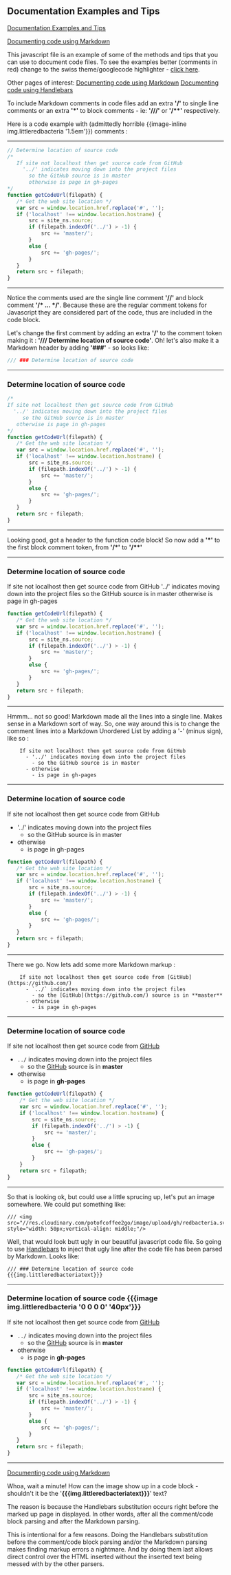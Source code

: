  ## Documentation Examples and Tips

 [Documentation Examples and Tips](pages/site/showdoc.js)
 
 [Documenting code using Markdown](pages/site/markdowndoc.md)

 This javascript file is an example of some of the methods and tips
 that you can use to document code files. To see the examples better
 (comments in red) change to the swiss theme/googlecode highlighter -
 <a href="call/themeChange('swiss.css');site_ns.hilightChange('googlecode.min.css');">click here</a>.
 
 Other pages of interest:
 [Documenting code using Markdown](pages/site/markdowndoc.md)
 [Documenting code using Handlebars](pages/site/handlebarsdoc.md)

 To include Markdown comments in code files add an extra **'/'** to single line
 comments or an extra **'\*'** to block comments - ie: **'///'** or **'/\*\*'** respectively.

 Here is a code example with (admittedly horrible {{image-inline img.littleredbacteria '1.5em'}}) comments :

 ----

 ```js 
 // Determine location of source code
 /*
    If site not localhost then get source code from GitHub
      '../' indicates moving down into the project files
        so the GitHub source is in master
        otherwise is page in gh-pages
 */
function getCodeUrl(filepath) {
    /* Get the web site location */
    var src = window.location.href.replace('#', '');
    if ('localhost' !== window.location.hostname) {
        src = site_ns.source;
        if (filepath.indexOf('../') > -1) {
            src += 'master/';
        }
        else {
            src += 'gh-pages/';
        }
    }
    return src + filepath;
}
 ```

 ----
 
 Notice the comments used are the single line comment **'//'** and block comment **'/\* ... \*&#47;'**.
 Because these are the regular comment tokens for Javascript they are considered part of
 the code, thus are included in the code block.

 Let's change the first comment by adding an extra **'/'** to the comment token making it :
 **'/// Determine location of source code'**. Oh! let's also make it a Markdown
 header by adding **'###'** - so looks like:

 ```js
 /// ### Determine location of source code
 ```

 ----

 ### Determine location of source code
 ```js
/*
 If site not localhost then get source code from GitHub
   '../' indicates moving down into the project files
      so the GitHub source is in master
    otherwise is page in gh-pages
 */
function getCodeUrl(filepath) {
    /* Get the web site location */
    var src = window.location.href.replace('#', '');
    if ('localhost' !== window.location.hostname) {
        src = site_ns.source;
        if (filepath.indexOf('../') > -1) {
            src += 'master/';
        }
        else {
            src += 'gh-pages/';
        }
    }
    return src + filepath;
}
 ```

 ----

Looking good, got a header to the function code block! So now add a
 **'\*'** to the first block comment token, from **'/\*'** to **'/\*\*'**

 ----

 ### Determine location of source code

 If site not localhost then get source code from GitHub
 '../' indicates moving down into the project files
 so the GitHub source is in master
 otherwise is page in gh-pages

 ```js
function getCodeUrl(filepath) {
    /* Get the web site location */
    var src = window.location.href.replace('#', '');
    if ('localhost' !== window.location.hostname) {
        src = site_ns.source;
        if (filepath.indexOf('../') > -1) {
            src += 'master/';
        }
        else {
            src += 'gh-pages/';
        }
    }
    return src + filepath;
}
 ```
 
 ----


 Hmmm... not so good! Markdown made all the lines into a single line. Makes
 sense in a Markdown sort of way. So, one way around this is to change the
 comment lines into a Markdown Unordered List by adding a '-' (minus sign), like so :

 ```
     If site not localhost then get source code from GitHub
       - '../' indicates moving down into the project files
         - so the GitHub source is in master
       - otherwise
         - is page in gh-pages
 ```


 ----

 ### Determine location of source code

 If site not localhost then get source code from GitHub
   - '../' indicates moving down into the project files
     - so the GitHub source is in master
   - otherwise
     - is page in gh-pages


 ```js
function getCodeUrl(filepath) {
    /* Get the web site location */
    var src = window.location.href.replace('#', '');
    if ('localhost' !== window.location.hostname) {
        src = site_ns.source;
        if (filepath.indexOf('../') > -1) {
            src += 'master/';
        }
        else {
            src += 'gh-pages/';
        }
    }
    return src + filepath;
}
```

 ----

 There we go. Now lets add some more Markdown markup :

 ```
     If site not localhost then get source code from [GitHub](https://github.com/)
       - `../` indicates moving down into the project files
         - so the [GitHub](https://github.com/) source is in **master**
       - otherwise
         - is page in gh-pages
 ```


 ----

 ### Determine location of source code
 
 If site not localhost then get source code from [GitHub](https://github.com/)
   - `../` indicates moving down into the project files
     - so the [GitHub](https://github.com/) source is in **master**
   - otherwise
     - is page in **gh-pages**


```js
function getCodeUrl(filepath) {
    /* Get the web site location */
    var src = window.location.href.replace('#', '');
    if ('localhost' !== window.location.hostname) {
        src = site_ns.source;
        if (filepath.indexOf('../') > -1) {
            src += 'master/';
        }
        else {
            src += 'gh-pages/';
        }
    }
    return src + filepath;
}
 ```
 
 ----

So that is looking ok, but could use a little sprucing up, let's put
 an image somewhere. We could put something like:

 ```
 /// <img src="//res.cloudinary.com/potofcoffee2go/image/upload/gh/redbacteria.svg" style="width: 50px;vertical-align: middle;"/>
 ```

 Well, that would look butt ugly in our beautiful javascript code file. So going
 to use [Handlebars](http://handlebarsjs.com/) to inject that ugly line after the
 code file has been parsed by Markdown.
 Looks like:

 ```
 /// ### Determine location of source code {{{img.littleredbacteriatext}}}
 ```

 ----

 ### Determine location of source code {{{image img.littleredbacteria '0 0 0 0' '40px'}}}

 If site not localhost then get source code from [GitHub](https://github.com/)
   - `../` indicates moving down into the project files
     - so the [GitHub](https://github.com/) source is in **master**
   - otherwise
     - is page in **gh-pages**

 ```js
function getCodeUrl(filepath) {
    /* Get the web site location */
    var src = window.location.href.replace('#', '');
    if ('localhost' !== window.location.hostname) {
        src = site_ns.source;
        if (filepath.indexOf('../') > -1) {
            src += 'master/';
        }
        else {
            src += 'gh-pages/';
        }
    }
    return src + filepath;
}
 ```

 ----
 
 [Documenting code using Markdown](pages/site/markdowndoc.md)

 Whoa, wait a minute! How can the image show up in a code
 block - shouldn't it be the '**{{{img.littleredbacteriatext}}}**' text?

 The reason is because the Handlebars substitution occurs right before
 the marked up page in displayed. In other words, after all the comment/code
 block parsing and after the Markdown parsing.

 This is intentional for a few reasons. Doing the Handlebars substitution before
 the comment/code block parsing and/or the Markdown parsing makes finding markup
 errors a nightmare. And by doing them last allows direct control over the HTML
 inserted without the inserted text being messed with by the other parsers.


